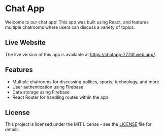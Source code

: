# Chat App

Welcome to our chat app! This app was built using React, and features multiple chatrooms where users can discuss a variety of topics.

## Live Website

The live version of this app is available at https://chatapp-7770f.web.app/.

## Features

- Multiple chatrooms for discussing politics, sports, technology, and more
- User authentication using Firebase
- Data storage using Firebase
- React Router for handling routes within the app

## License

This project is licensed under the MIT License - see the [LICENSE](LICENSE) file for details.
